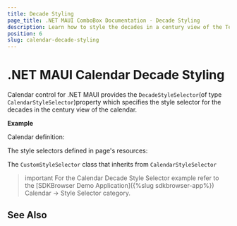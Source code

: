 ```yaml
---
title: Decade Styling
page_title: .NET MAUI ComboBox Documentation - Decade Styling
description: Learn how to style the decades in a century view of the Telerik .NET MAUI Calendar control. 
position: 6
slug: calendar-decade-styling
---
```


# .NET MAUI Calendar Decade Styling

Calendar control for .NET MAUI provides the `DecadeStyleSelector`(of type `CalendarStyleSelector`)property which specifies the style selector for the decades in the century view of the calendar.

**Example**

Calendar definition:

<snippet id='calendar-styleselectors-decadestyleselector-usage'/>

The style selectors defined in page's resources: 

<snippet id='calendar-styleselectors-decadestyleselector-definition'/>

The `CustomStyleSelector` class that inherits from `CalendarStyleSelector`

<snippet id='calendar-styleselectors-custom-calendarstyleselector'/>

>important For the Calendar Decade Style Selector example refer to the [SDKBrowser Demo Application]({%slug sdkbrowser-app%}) Calendar -> Style Selector category.

## See Also


